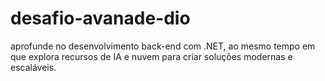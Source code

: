 # desafio-avanade-dio
aprofunde no desenvolvimento back-end com .NET, ao mesmo tempo em que explora recursos de IA e nuvem para criar soluções modernas e escaláveis.
